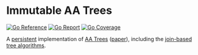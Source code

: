 # Immutable AA Trees

[![Go Reference](https://pkg.go.dev/badge/image)](https://pkg.go.dev/github.com/ncruces/aa)
[![Go Report](https://goreportcard.com/badge/github.com/ncruces/aa)](https://goreportcard.com/report/github.com/ncruces/aa)
[![Go Coverage](https://github.com/ncruces/aa/wiki/coverage.svg)](https://raw.githack.com/wiki/ncruces/aa/coverage.html)

A [persistent](https://en.wikipedia.org/wiki/Persistent_data_structure) implementation of
[AA Trees](https://en.wikipedia.org/wiki/AA_tree)
([paper](https://user.it.uu.se/~arnea/ps/simp.pdf)),
including the [join-based tree algorithms](https://en.wikipedia.org/wiki/Join-based_tree_algorithms).